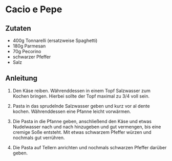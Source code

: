 # Cacio e Pepe

## Zutaten

- 400g Tonnarelli (ersatzweise Spaghetti)
- 180g Parmesan
- 70g Pecorino
- schwarzer Pfeffer
- Salz

## Anleitung

1. Den Käse reiben. Währenddessen in einem Topf Salzwasser zum Kochen bringen.
   Hierbei sollte der Topf maximal zu 3/4 voll sein.

2. Pasta in das sprudelnde Salzwasser geben und kurz vor al dente kochen.
   Währenddessen eine Pfanne leicht vorwärmen.

3. Die Pasta in die Pfanne geben, anschließend den Käse und etwas Nudelwasser
   nach und nach hinzugeben und gut vermengen, bis eine cremige Soße entsteht.
   Mit etwas schwarzem Pfeffer würzen und nochmals gut verrühren.

4. Die Pasta auf Tellern anrichten und nochmals schwarzen Pfeffer darüber geben.
